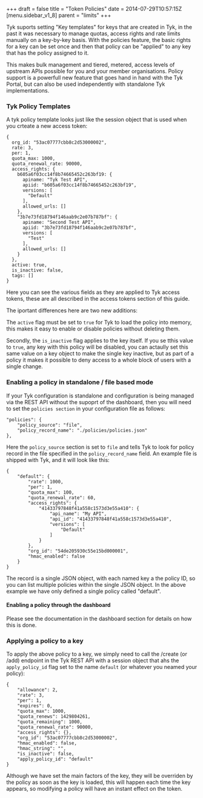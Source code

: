 +++
draft = false
title = "Token Policies"
date = 2014-07-29T10:57:15Z
[menu.sidebar_v1_8]
    parent = "limits"
+++

Tyk suports setting "Key templates" for keys that are created in Tyk, in the past it was necessary to manage quotas, access rights and rate limits 
manually on a key-by-key basis. With the policies feature, the basic rights for a key can be set once and then that policy can be "applied" to 
any key that has the policy assigned to it.

This makes bulk management and tiered, metered, access levels of upstream APIs possible for you and your member organisations. Policy support is a 
powerfull new feature that goes hand in hand with the Tyk Portal, but can also be used independently with standalone Tyk implementations.

### Tyk Policy Templates

A tyk policy template looks just like the session object that is used when you crteate a new access token:

	{
	  org_id: "53ac07777cbb8c2d53000002",
	  rate: 3,
	  per: 1,
	  quota_max: 1000,
	  quota_renewal_rate: 90000,
	  access_rights: {
	    b605a6f03cc14f8b74665452c263bf19: {
	      apiname: "Tyk Test API",
	      apiid: "b605a6f03cc14f8b74665452c263bf19",
	      versions: [
	        "Default"
	      ],
	      allowed_urls: []
	    },
	    "3b7e73fd18794f146aab9c2e07b787bf": {
	      apiname: "Second Test API",
	      apiid: "3b7e73fd18794f146aab9c2e07b787bf",
	      versions: [
	        "Test"
	      ],
	      allowed_urls: []
	    }
	  },
	  active: true,
	  is_inactive: false,
	  tags: []
	}
	
Here you can see the various fields as they are applied to Tyk access tokens, these are all described in the access tokens section of this guide.

The iportant differences here are two new additions:

The `active` flag must be set to `true` for Tyk to load the policy into memory, this makes it easy to enable or disable policies without deleting them.

Secondly, the `is_inactive` flag applies to the key itself. If you se tthis value to `true`, any key with this policy will be disabled, you can actaully 
set this same value on a key object to make the single key inactive, but as part of a policy it makes it possible to deny access to a whole block of 
users with a single change.

### Enabling a policy in standalone / file based mode

If your Tyk configuration is standalone and configuration is being managed via the REST API without the supoprt of the dashboard, then you will 
need to set the `policies section` in your configuration file as follows:

	"policies": {
    	"policy_source": "file",
    	"policy_record_name": "./policies/policies.json"
    },
    
Here the `policy_source` section is set to `file` and tells Tyk to look for  policy record in the file specified in the `policy_record_name` field.
An example file is shipped with Tyk, and it will look like this:

	{
		"default": {
			"rate": 1000,
			"per": 1,
			"quota_max": 100,
			"quota_renewal_rate": 60,
			"access_rights": {
				"41433797848f41a558c1573d3e55a410": {
					"api_name": "My API",
					"api_id": "41433797848f41a558c1573d3e55a410",
					"versions": [
						"Default"
					]
				}
			},
			"org_id": "54de205930c55e15bd000001",
			"hmac_enabled": false
		}
	}

The record is a single JSON object, with each named key a the policy ID, so you can list multiple policies within the single JSON object. In the above 
example we have only defined a single policy called "default".

#### Enabling a policy through the dashboard

Please see the documentation in the dashboard section for details on how this is done.

### Applying a policy to a key

To apply the above policy to a key, we simply need to call the /create (or /add) endpoint in the Tyk REST API with a session object that ahs the 
`apply_policy_id` flag set to the name `default` (or whatever you neamed your policy):

	{
	    "allowance": 2,
	    "rate": 3,
	    "per": 1,
	    "expires": 0,
	    "quota_max": 1000,
	    "quota_renews": 1429804261,
	    "quota_remaining": 1000,
	    "quota_renewal_rate": 90000,
	    "access_rights": {},
	    "org_id": "53ac07777cbb8c2d53000002",
	    "hmac_enabled": false,
	    "hmac_string": "",
	    "is_inactive": false,
	    "apply_policy_id": "default"
	}

Although we have set the main factors of the key, they will be overriden by the policy as soon as the key is loaded, this will happen each time
the key appears, so modifying a policy will have an instant effect on the token.

